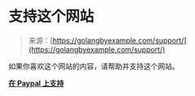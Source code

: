 <!--yml

类别：未分类

日期：2024-10-13 06:21:45

-->

# 支持这个网站

> 来源：[https://golangbyexample.com/support/](https://golangbyexample.com/support/)

如果你喜欢这个网站的内容，请帮助并支持这个网站。

[**在 Paypal 上支持**](https://www.paypal.me/golangbyexample)
